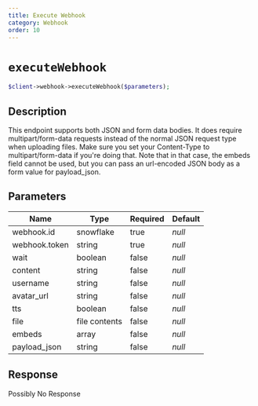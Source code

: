 ```yaml
---
title: Execute Webhook
category: Webhook
order: 10
---
```


# `executeWebhook`

```php
$client->webhook->executeWebhook($parameters);
```

## Description

This endpoint supports both JSON and form data bodies. It does require multipart/form-data requests instead of the normal JSON request type when uploading files. Make sure you set your Content-Type to multipart/form-data if you&#039;re doing that. Note that in that case, the embeds field cannot be used, but you can pass an url-encoded JSON body as a form value for payload_json.

## Parameters


Name | Type | Required | Default
--- | --- | --- | ---
webhook.id | snowflake | true | *null*
webhook.token | string | true | *null*
wait | boolean | false | *null*
content | string | false | *null*
username | string | false | *null*
avatar_url | string | false | *null*
tts | boolean | false | *null*
file | file contents | false | *null*
embeds | array | false | *null*
payload_json | string | false | *null*

## Response

Possibly No Response

